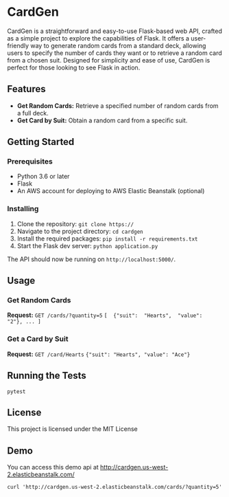 # CardGen
  
CardGen is a straightforward and easy-to-use Flask-based web API, crafted as a simple project to explore the capabilities of Flask. It offers a user-friendly way to generate random cards from a standard deck, allowing users to specify the number of cards they want or to retrieve a random card from a chosen suit. Designed for simplicity and ease of use, CardGen is perfect for those looking to see Flask in action.
## Features

-   **Get Random Cards:** Retrieve a specified number of random cards from a full deck.
-   **Get Card by Suit:** Obtain a random card from a specific suit.
## Getting Started
### Prerequisites
-   Python 3.6 or later
-   Flask
-   An AWS account for deploying to AWS Elastic Beanstalk (optional)

### Installing

1. Clone the repository: 
```git clone https://```
2. Navigate to the project directory:
```cd cardgen```
3. Install the required packages:
```pip install -r requirements.txt```
4. Start the Flask dev server:
```python application.py```

The API should now be running on `http://localhost:5000/`.
## Usage

### Get Random Cards

**Request:**
``GET /cards/?quantity=5``
```[  {"suit":  "Hearts",  "value":  "2"}, ... ]```

### Get a Card by Suit
**Request:**
``GET /card/Hearts``
```{"suit": "Hearts", "value": "Ace"}```
## Running the Tests
```pytest```

## License

This project is licensed under the MIT License


## Demo
You can access this demo api at http://cardgen.us-west-2.elasticbeanstalk.com/

```curl 'http://cardgen.us-west-2.elasticbeanstalk.com/cards/?quantity=5'```